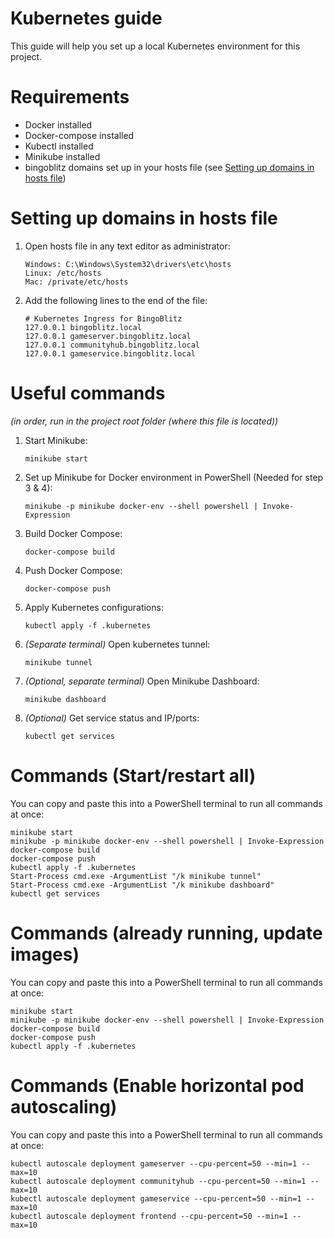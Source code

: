 # Kubernetes guide

This guide will help you set up a local Kubernetes environment for this project. 

# Requirements

- Docker installed
- Docker-compose installed
- Kubectl installed
- Minikube installed
- bingoblitz domains set up in your hosts file (see [Setting up domains in hosts file](#setting-up-domains-in-hosts-file))

# Setting up domains in hosts file

1. Open hosts file in any text editor as administrator:
    ```
    Windows: C:\Windows\System32\drivers\etc\hosts
    Linux: /etc/hosts
    Mac: /private/etc/hosts
    ```

2. Add the following lines to the end of the file:
    ```
    # Kubernetes Ingress for BingoBlitz
    127.0.0.1 bingoblitz.local
    127.0.0.1 gameserver.bingoblitz.local
    127.0.0.1 communityhub.bingoblitz.local
    127.0.0.1 gameservice.bingoblitz.local
    ```

# Useful commands

*(in order, run in the project root folder (where this file is located))*

1. Start Minikube:
    ```
    minikube start
    ```

2. Set up Minikube for Docker environment in PowerShell (Needed for step 3 & 4):
    ```
    minikube -p minikube docker-env --shell powershell | Invoke-Expression
    ```

3. Build Docker Compose:
    ```
    docker-compose build
    ```

4. Push Docker Compose:
    ```
    docker-compose push
    ```

5. Apply Kubernetes configurations:
    ```
    kubectl apply -f .kubernetes
    ```

6. *(Separate terminal)* Open kubernetes tunnel:
    ```
    minikube tunnel
    ```

7. *(Optional, separate terminal)* Open Minikube Dashboard:
    ```
    minikube dashboard
    ```

8. *(Optional)* Get service status and IP/ports:
    ```
    kubectl get services
    ```


# Commands (Start/restart all)
You can copy and paste this into a PowerShell terminal to run all commands at once:

```
minikube start
minikube -p minikube docker-env --shell powershell | Invoke-Expression
docker-compose build
docker-compose push
kubectl apply -f .kubernetes
Start-Process cmd.exe -ArgumentList "/k minikube tunnel"
Start-Process cmd.exe -ArgumentList "/k minikube dashboard"
kubectl get services
```


# Commands (already running, update images)
You can copy and paste this into a PowerShell terminal to run all commands at once:

```
minikube start
minikube -p minikube docker-env --shell powershell | Invoke-Expression
docker-compose build
docker-compose push
kubectl apply -f .kubernetes
```


# Commands (Enable horizontal pod autoscaling)
You can copy and paste this into a PowerShell terminal to run all commands at once:

```
kubectl autoscale deployment gameserver --cpu-percent=50 --min=1 --max=10
kubectl autoscale deployment communityhub --cpu-percent=50 --min=1 --max=10
kubectl autoscale deployment gameservice --cpu-percent=50 --min=1 --max=10
kubectl autoscale deployment frontend --cpu-percent=50 --min=1 --max=10
```